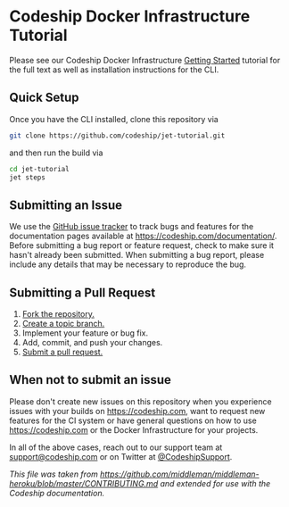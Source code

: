 # Codeship Docker Infrastructure Tutorial

Please see our Codeship Docker Infrastructure [Getting Started](https://codeship.com/documentation/docker/getting-started/) tutorial for the full text as well as installation instructions for the CLI.

## Quick Setup

Once you have the CLI installed, clone this repository via

```bash
git clone https://github.com/codeship/jet-tutorial.git
```

and then run the build via

```bash
cd jet-tutorial
jet steps
```

## Submitting an Issue
We use the [GitHub issue tracker][issues] to track bugs and features for the documentation pages available at https://codeship.com/documentation/. Before submitting a bug report or feature request, check to make sure it hasn't already been submitted. When submitting a bug report, please include any details that may be necessary to reproduce the bug.

## Submitting a Pull Request
1. [Fork the repository.][fork]
2. [Create a topic branch.][branch]
3. Implement your feature or bug fix.
4. Add, commit, and push your changes.
5. [Submit a pull request.][pr]

## When not to submit an issue

Please don't create new issues on this repository when you experience issues with your builds on https://codeship.com, want to request new features for the CI system or have general questions on how to use https://codeship.com or the Docker Infrastructure for your projects.

In all of the above cases, reach out to our support team at support@codeship.com or on Twitter at [@CodeshipSupport](https://twitter.com/CodeshipSupport).

*This file was taken from https://github.com/middleman/middleman-heroku/blob/master/CONTRIBUTING.md and extended for use with the Codeship documentation.*

[issues]: https://github.com/codeship/jet-tutorial/issues
[fork]: http://help.github.com/fork-a-repo/
[branch]: https://github.com/blog/1377-create-and-delete-branches
[pr]: http://help.github.com/send-pull-requests/

